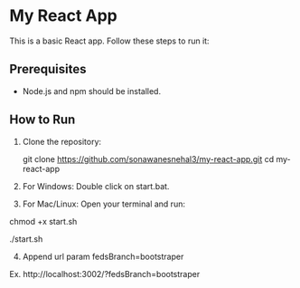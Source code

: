 # My React App

This is a basic React app. Follow these steps to run it:

## Prerequisites

- Node.js and npm should be installed.

## How to Run

1. Clone the repository:

   git clone https://github.com/sonawanesnehal3/my-react-app.git
   cd my-react-app

2. For Windows:
Double click on start.bat.

3. For Mac/Linux:
Open your terminal and run:

chmod +x start.sh

./start.sh

4. Append url param fedsBranch=bootstraper

Ex. http://localhost:3002/?fedsBranch=bootstraper
